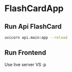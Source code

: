 # FlashCardApp

## Run Api FlashCard
```bash
uvicorn api.main:app --reload
```

## Run Frontend
Use live server VS :p